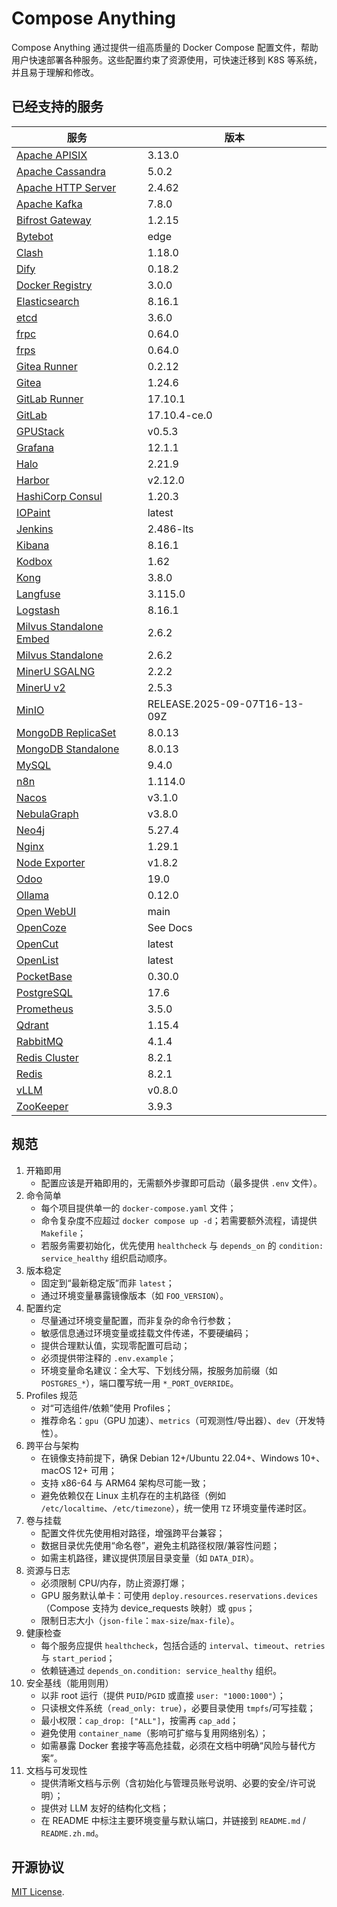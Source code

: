 # Compose Anything

Compose Anything 通过提供一组高质量的 Docker Compose 配置文件，帮助用户快速部署各种服务。这些配置约束了资源使用，可快速迁移到 K8S 等系统，并且易于理解和修改。

## 已经支持的服务

| 服务                                                     | 版本                         |
| -------------------------------------------------------- | ---------------------------- |
| [Apache APISIX](./src/apisix)                            | 3.13.0                       |
| [Apache Cassandra](./src/cassandra)                      | 5.0.2                        |
| [Apache HTTP Server](./src/apache)                       | 2.4.62                       |
| [Apache Kafka](./src/kafka)                              | 7.8.0                        |
| [Bifrost Gateway](./src/bifrost-gateway)                 | 1.2.15                       |
| [Bytebot](./src/bytebot)                                 | edge                         |
| [Clash](./src/clash)                                     | 1.18.0                       |
| [Dify](./src/dify)                                       | 0.18.2                       |
| [Docker Registry](./src/docker-registry)                 | 3.0.0                        |
| [Elasticsearch](./src/elasticsearch)                     | 8.16.1                       |
| [etcd](./src/etcd)                                       | 3.6.0                        |
| [frpc](./src/frpc)                                       | 0.64.0                       |
| [frps](./src/frps)                                       | 0.64.0                       |
| [Gitea Runner](./src/gitea-runner)                       | 0.2.12                       |
| [Gitea](./src/gitea)                                     | 1.24.6                       |
| [GitLab Runner](./src/gitlab-runner)                     | 17.10.1                      |
| [GitLab](./src/gitlab)                                   | 17.10.4-ce.0                 |
| [GPUStack](./src/gpustack)                               | v0.5.3                       |
| [Grafana](./src/grafana)                                 | 12.1.1                       |
| [Halo](./src/halo)                                       | 2.21.9                       |
| [Harbor](./src/harbor)                                   | v2.12.0                      |
| [HashiCorp Consul](./src/consul)                         | 1.20.3                       |
| [IOPaint](./src/io-paint)                                | latest                       |
| [Jenkins](./src/jenkins)                                 | 2.486-lts                    |
| [Kibana](./src/kibana)                                   | 8.16.1                       |
| [Kodbox](./src/kodbox)                                   | 1.62                         |
| [Kong](./src/kong)                                       | 3.8.0                        |
| [Langfuse](./src/langfuse)                               | 3.115.0                      |
| [Logstash](./src/logstash)                               | 8.16.1                       |
| [Milvus Standalone Embed](./src/milvus-standalone-embed) | 2.6.2                        |
| [Milvus Standalone](./src/milvus-standalone)             | 2.6.2                        |
| [MinerU SGALNG](./src/mineru-sgalng)                     | 2.2.2                        |
| [MinerU v2](./src/mineru-v2)                             | 2.5.3                        |
| [MinIO](./src/minio)                                     | RELEASE.2025-09-07T16-13-09Z |
| [MongoDB ReplicaSet](./src/mongodb-replicaset)           | 8.0.13                       |
| [MongoDB Standalone](./src/mongodb-standalone)           | 8.0.13                       |
| [MySQL](./src/mysql)                                     | 9.4.0                        |
| [n8n](./src/n8n)                                         | 1.114.0                      |
| [Nacos](./src/nacos)                                     | v3.1.0                       |
| [NebulaGraph](./src/nebulagraph)                         | v3.8.0                       |
| [Neo4j](./src/neo4j)                                     | 5.27.4                       |
| [Nginx](./src/nginx)                                     | 1.29.1                       |
| [Node Exporter](./src/node-exporter)                     | v1.8.2                       |
| [Odoo](./src/odoo)                                       | 19.0                         |
| [Ollama](./src/ollama)                                   | 0.12.0                       |
| [Open WebUI](./src/open-webui)                           | main                         |
| [OpenCoze](./src/opencoze)                               | See Docs                     |
| [OpenCut](./src/opencut)                                 | latest                       |
| [OpenList](./src/openlist)                               | latest                       |
| [PocketBase](./src/pocketbase)                           | 0.30.0                       |
| [PostgreSQL](./src/postgres)                             | 17.6                         |
| [Prometheus](./src/prometheus)                           | 3.5.0                        |
| [Qdrant](./src/qdrant)                                   | 1.15.4                       |
| [RabbitMQ](./src/rabbitmq)                               | 4.1.4                        |
| [Redis Cluster](./src/redis-cluster)                     | 8.2.1                        |
| [Redis](./src/redis)                                     | 8.2.1                        |
| [vLLM](./src/vllm)                                       | v0.8.0                       |
| [ZooKeeper](./src/zookeeper)                             | 3.9.3                        |

## 规范

1. 开箱即用
    - 配置应该是开箱即用的，无需额外步骤即可启动（最多提供 `.env` 文件）。
2. 命令简单
    - 每个项目提供单一的 `docker-compose.yaml` 文件；
    - 命令复杂度不应超过 `docker compose up -d`；若需要额外流程，请提供 `Makefile`；
    - 若服务需要初始化，优先使用 `healthcheck` 与 `depends_on` 的 `condition: service_healthy` 组织启动顺序。
3. 版本稳定
    - 固定到“最新稳定版”而非 `latest`；
    - 通过环境变量暴露镜像版本（如 `FOO_VERSION`）。
4. 配置约定
    - 尽量通过环境变量配置，而非复杂的命令行参数；
    - 敏感信息通过环境变量或挂载文件传递，不要硬编码；
    - 提供合理默认值，实现零配置可启动；
    - 必须提供带注释的 `.env.example`；
    - 环境变量命名建议：全大写、下划线分隔，按服务加前缀（如 `POSTGRES_*`），端口覆写统一用 `*_PORT_OVERRIDE`。
5. Profiles 规范
    - 对“可选组件/依赖”使用 Profiles；
    - 推荐命名：`gpu`（GPU 加速）、`metrics`（可观测性/导出器）、`dev`（开发特性）。
6. 跨平台与架构
    - 在镜像支持前提下，确保 Debian 12+/Ubuntu 22.04+、Windows 10+、macOS 12+ 可用；
    - 支持 x86-64 与 ARM64 架构尽可能一致；
    - 避免依赖仅在 Linux 主机存在的主机路径（例如 `/etc/localtime`、`/etc/timezone`），统一使用 `TZ` 环境变量传递时区。
7. 卷与挂载
    - 配置文件优先使用相对路径，增强跨平台兼容；
    - 数据目录优先使用“命名卷”，避免主机路径权限/兼容性问题；
    - 如需主机路径，建议提供顶层目录变量（如 `DATA_DIR`）。
8. 资源与日志
    - 必须限制 CPU/内存，防止资源打爆；
    - GPU 服务默认单卡：可使用 `deploy.resources.reservations.devices`（Compose 支持为 device_requests 映射）或 `gpus`；
    - 限制日志大小（`json-file`：`max-size`/`max-file`）。
9. 健康检查
    - 每个服务应提供 `healthcheck`，包括合适的 `interval`、`timeout`、`retries` 与 `start_period`；
    - 依赖链通过 `depends_on.condition: service_healthy` 组织。
10. 安全基线（能用则用）
    - 以非 root 运行（提供 `PUID`/`PGID` 或直接 `user: "1000:1000"`）；
    - 只读根文件系统（`read_only: true`），必要目录使用 `tmpfs`/可写挂载；
    - 最小权限：`cap_drop: ["ALL"]`，按需再 `cap_add`；
    - 避免使用 `container_name`（影响可扩缩与复用网络别名）；
    - 如需暴露 Docker 套接字等高危挂载，必须在文档中明确“风险与替代方案”。
11. 文档与可发现性
    - 提供清晰文档与示例（含初始化与管理员账号说明、必要的安全/许可说明）；
    - 提供对 LLM 友好的结构化文档；
    - 在 README 中标注主要环境变量与默认端口，并链接到 `README.md` / `README.zh.md`。

## 开源协议

[MIT License](./LICENSE).
